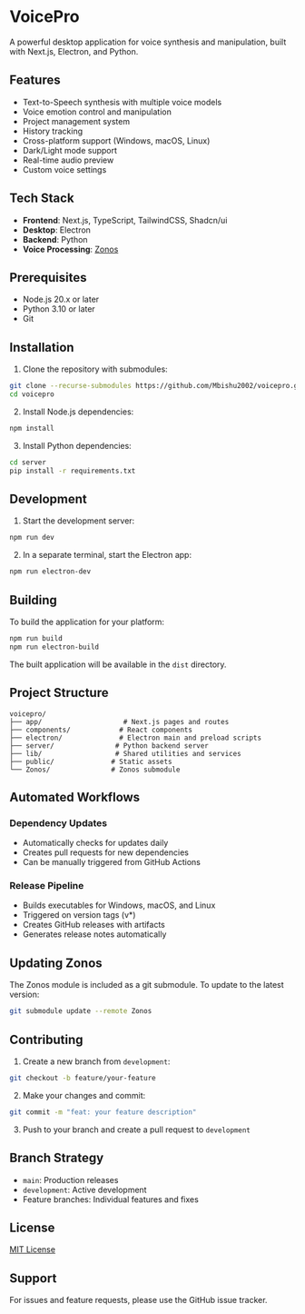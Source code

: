 # VoicePro

A powerful desktop application for voice synthesis and manipulation, built with Next.js, Electron, and Python.

## Features

- Text-to-Speech synthesis with multiple voice models
- Voice emotion control and manipulation
- Project management system
- History tracking
- Cross-platform support (Windows, macOS, Linux)
- Dark/Light mode support
- Real-time audio preview
- Custom voice settings

## Tech Stack

- **Frontend**: Next.js, TypeScript, TailwindCSS, Shadcn/ui
- **Desktop**: Electron
- **Backend**: Python
- **Voice Processing**: [Zonos](https://github.com/Zyphra/Zonos)

## Prerequisites

- Node.js 20.x or later
- Python 3.10 or later
- Git

## Installation

1. Clone the repository with submodules:
```bash
git clone --recurse-submodules https://github.com/Mbishu2002/voicepro.git
cd voicepro
```

2. Install Node.js dependencies:
```bash
npm install
```

3. Install Python dependencies:
```bash
cd server
pip install -r requirements.txt
```

## Development

1. Start the development server:
```bash
npm run dev
```

2. In a separate terminal, start the Electron app:
```bash
npm run electron-dev
```

## Building

To build the application for your platform:
```bash
npm run build
npm run electron-build
```

The built application will be available in the `dist` directory.

## Project Structure

```
voicepro/
├── app/                    # Next.js pages and routes
├── components/            # React components
├── electron/              # Electron main and preload scripts
├── server/               # Python backend server
├── lib/                  # Shared utilities and services
├── public/              # Static assets
└── Zonos/               # Zonos submodule
```

## Automated Workflows

### Dependency Updates
- Automatically checks for updates daily
- Creates pull requests for new dependencies
- Can be manually triggered from GitHub Actions

### Release Pipeline
- Builds executables for Windows, macOS, and Linux
- Triggered on version tags (v*)
- Creates GitHub releases with artifacts
- Generates release notes automatically

## Updating Zonos

The Zonos module is included as a git submodule. To update to the latest version:

```bash
git submodule update --remote Zonos
```

## Contributing

1. Create a new branch from `development`:
```bash
git checkout -b feature/your-feature
```

2. Make your changes and commit:
```bash
git commit -m "feat: your feature description"
```

3. Push to your branch and create a pull request to `development`

## Branch Strategy

- `main`: Production releases
- `development`: Active development
- Feature branches: Individual features and fixes

## License

[MIT License](LICENSE)

## Support

For issues and feature requests, please use the GitHub issue tracker.
